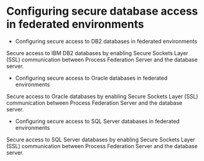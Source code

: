 # Configuring secure database access in federated environments

- Configuring secure access to DB2 databases in federated environments

Secure access to IBM DB2 databases by enabling Secure Sockets Layer (SSL) communication between Process Federation Server and the database server.
- Configuring secure access to Oracle databases in federated environments

Secure access to Oracle databases by enabling Secure Sockets Layer (SSL) communication between Process Federation Server and the database server.
- Configuring secure access to SQL Server databases in federated environments

Secure access to SQL Server databases by enabling Secure Sockets Layer (SSL) communication between Process Federation Server and the database server.
